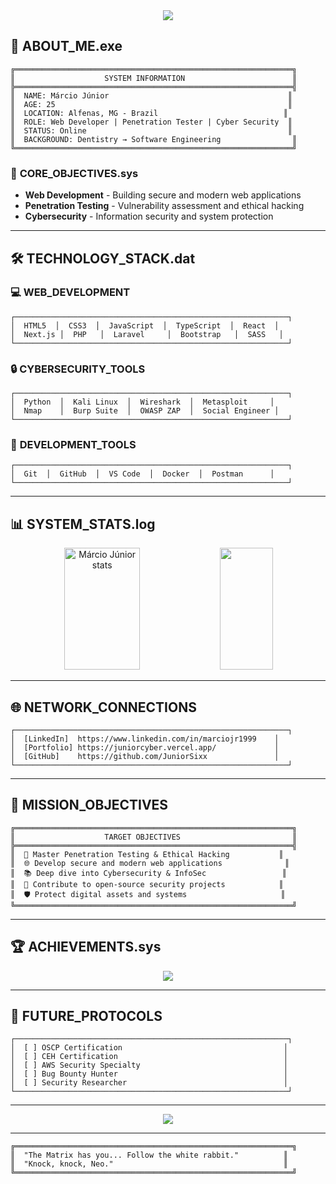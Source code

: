<div align="center">
  <img src="https://readme-typing-svg.vercel.app/?color=00ff00&size=35&center=true&vCenter=true&width=1000&lines=CONNECTING+TO+SYSTEM...;INITIALIZING+PROTOCOLS...;HELLO,+I'M+M%C3%A1rcio+J%C3%BAnior;WEB+DEVELOPER+%7C+PENTESTER+%7C+CYBER+SECURITY;WELCOME+TO+THE+MATRIX+:%29" />
</div>

## 🖤 **ABOUT_ME.exe**

```
╔══════════════════════════════════════════════════════════════╗
║                    SYSTEM INFORMATION                        ║
╠══════════════════════════════════════════════════════════════╣
║  NAME: Márcio Júnior                                        ║
║  AGE: 25                                                    ║
║  LOCATION: Alfenas, MG - Brazil                            ║
║  ROLE: Web Developer | Penetration Tester | Cyber Security  ║
║  STATUS: Online                                             ║
║  BACKGROUND: Dentistry → Software Engineering                ║
╚══════════════════════════════════════════════════════════════╝
```

### 🎯 **CORE_OBJECTIVES.sys**
- **Web Development** - Building secure and modern web applications
- **Penetration Testing** - Vulnerability assessment and ethical hacking
- **Cybersecurity** - Information security and system protection

---

## 🛠️ **TECHNOLOGY_STACK.dat**

### 💻 **WEB_DEVELOPMENT**
```
┌─────────────────────────────────────────────────────────────┐
│  HTML5  │  CSS3  │  JavaScript  │  TypeScript  │  React  │
│  Next.js │  PHP   │  Laravel     │  Bootstrap   │  SASS   │
└─────────────────────────────────────────────────────────────┘
```

### 🔒 **CYBERSECURITY_TOOLS**
```
┌─────────────────────────────────────────────────────────────┐
│  Python  │  Kali Linux  │  Wireshark  │  Metasploit     │
│  Nmap    │  Burp Suite  │  OWASP ZAP  │  Social Engineer │
└─────────────────────────────────────────────────────────────┘
```

### 🔧 **DEVELOPMENT_TOOLS**
```
┌─────────────────────────────────────────────────────────────┐
│  Git  │  GitHub  │  VS Code  │  Docker  │  Postman      │
└─────────────────────────────────────────────────────────────┘
```

---

## 📊 **SYSTEM_STATS.log**

<div align="center">
  <img width="49%" height="195px" src="https://github-readme-stats.vercel.app/api?username=JuniorSixx&show_icons=true&count_private=true&hide_border=true&title_color=00ff00&icon_color=00ff00&text_color=c9d1d9&bg_color=0d1117" alt="Márcio Júnior stats" /> 
  <img width="41%" height="195px" src="https://github-readme-stats.vercel.app/api/top-langs/?username=JuniorSixx&layout=compact&hide_border=true&title_color=00ff00&text_color=00ff00&bg_color=0d1117" />
</div>

---

## 🌐 **NETWORK_CONNECTIONS**

```
┌─────────────────────────────────────────────────────────────┐
│  [LinkedIn]  https://www.linkedin.com/in/marciojr1999    │
│  [Portfolio] https://juniorcyber.vercel.app/             │
│  [GitHub]    https://github.com/JuniorSixx               │
└─────────────────────────────────────────────────────────────┘
```

---

## 🎯 **MISSION_OBJECTIVES**

```
╔══════════════════════════════════════════════════════════════╗
║                    TARGET OBJECTIVES                         ║
╠══════════════════════════════════════════════════════════════╣
║  🔐 Master Penetration Testing & Ethical Hacking           ║
║  🌐 Develop secure and modern web applications              ║
║  📚 Deep dive into Cybersecurity & InfoSec                 ║
║  🚀 Contribute to open-source security projects            ║
║  🛡️ Protect digital assets and systems                     ║
╚══════════════════════════════════════════════════════════════╝
```

---

## 🏆 **ACHIEVEMENTS.sys**

<div align="center">
  <img src="https://github-profile-trophy.vercel.app/?username=JuniorSixx&theme=dark&row=2&no-bg=true&column=3&margin-w=15&margin-h=15" />
</div>

---

## 🔮 **FUTURE_PROTOCOLS**

```
┌─────────────────────────────────────────────────────────────┐
│  [ ] OSCP Certification                                    │
│  [ ] CEH Certification                                     │
│  [ ] AWS Security Specialty                                │
│  [ ] Bug Bounty Hunter                                     │
│  [ ] Security Researcher                                   │
└─────────────────────────────────────────────────────────────┘
```

---

<div align="center">
  <img src="https://readme-typing-svg.vercel.app/?color=00ff00&size=35&center=true&vCenter=true&width=1000&lines=SYSTEM+READY...;WELCOME+TO+THE+DIGITAL+WORLD+:%29" />
</div>

---

```
╔══════════════════════════════════════════════════════════════╗
║  "The Matrix has you... Follow the white rabbit."          ║
║  "Knock, knock, Neo."                                      ║
╚══════════════════════════════════════════════════════════════╝
```
